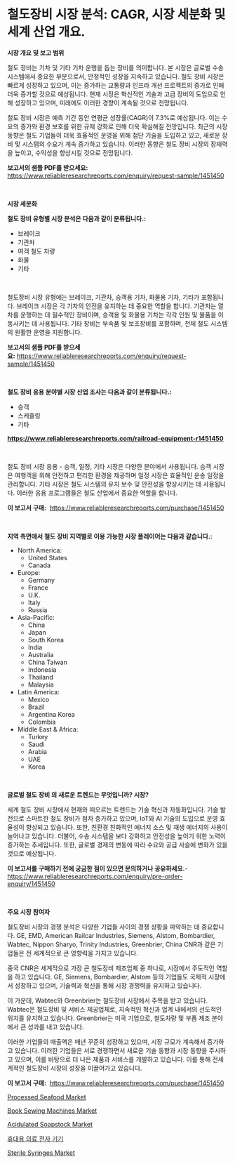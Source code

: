 <p><h1>철도장비 시장 분석: CAGR, 시장 세분화 및 세계 산업 개요.</h1></p><p><strong>시장 개요 및 보고 범위</strong></p>
<p><p>철도 장비는 기차 및 기타 기차 운행을 돕는 장비를 의미합니다. 본 시장은 글로벌 수송 시스템에서 중요한 부분으로서, 안정적인 성장을 지속하고 있습니다. 철도 장비 시장은 빠르게 성장하고 있으며, 이는 증가하는 교통량과 인프라 개선 프로젝트의 증가로 인해 더욱 증가할 것으로 예상됩니다. 현재 시장은 혁신적인 기술과 고급 장비의 도입으로 인해 성장하고 있으며, 미래에도 이러한 경향이 계속될 것으로 전망됩니다.</p><p>철도 장비 시장은 예측 기간 동안 연평균 성장률(CAGR)이 7.3%로 예상됩니다. 이는 수요의 증가와 환경 보호를 위한 규제 강화로 인해 더욱 확실해질 전망입니다. 최근의 시장 동향은 철도 기업들이 더욱 효율적인 운영을 위해 첨단 기술을 도입하고 있고, 새로운 장비 및 시스템의 수요가 계속 증가하고 있습니다. 이러한 동향은 철도 장비 시장의 잠재력을 높이고, 수익성을 향상시킬 것으로 전망됩니다.</p></p>
<p><strong>보고서의 샘플 PDF를 받으세요:</strong> <a href="https://www.reliableresearchreports.com/enquiry/request-sample/1451450">https://www.reliableresearchreports.com/enquiry/request-sample/1451450</a></p>
<p>&nbsp;</p>
<p><strong>시장 세분화</strong></p>
<p><strong>철도 장비 유형별 시장 분석은 다음과 같이 분류됩니다.:</strong></p>
<p><ul><li>브레이크</li><li>기관차</li><li>여객 철도 차량</li><li>화물</li><li>기타</li></ul></p>
<p>&nbsp;</p>
<p><p>철도장비 시장 유형에는 브레이크, 기관차, 승객용 기차, 화물용 기차, 기타가 포함됩니다. 브레이크 시장은 각 기차의 안전을 유지하는 데 중요한 역할을 합니다. 기관차는 열차를 운행하는 데 필수적인 장비이며, 승객용 및 화물용 기차는 각각 인원 및 물품을 이동시키는 데 사용됩니다. 기타 장비는 부속품 및 보조장비를 포함하며, 전체 철도 시스템의 원활한 운영을 지원합니다.</p></p>
<p><strong>보고서의 샘플 PDF를 받으세요:</strong>&nbsp;<a href="https://www.reliableresearchreports.com/enquiry/request-sample/1451450">https://www.reliableresearchreports.com/enquiry/request-sample/1451450</a></p>
<p>&nbsp;</p>
<p><strong> 철도 장비 응용 분야별 시장 산업 조사는 다음과 같이 분류됩니다.:</strong></p>
<p><ul><li>승객</li><li>스케줄링</li><li>기타</li></ul></p>
<p><strong><a href="https://www.reliableresearchreports.com/railroad-equipment-r1451450">https://www.reliableresearchreports.com/railroad-equipment-r1451450</a></strong></p>
<p>&nbsp;</p>
<p><p>철도 장비 시장 응용 - 승객, 일정, 기타 시장은 다양한 분야에서 사용됩니다. 승객 시장은 여행객을 위해 안전하고 편리한 환경을 제공하며 일정 시장은 효율적인 운송 일정을 관리합니다. 기타 시장은 철도 시스템의 유지 보수 및 안전성을 향상시키는 데 사용됩니다. 이러한 응용 프로그램들은 철도 산업에서 중요한 역할을 합니다.</p></p>
<p><strong>이 보고서 구매:</strong>&nbsp; <a href="https://www.reliableresearchreports.com/purchase/1451450">https://www.reliableresearchreports.com/purchase/1451450</a></p>
<p>&nbsp;</p>
<p><strong>지역 측면에서 철도 장비 지역별로 이용 가능한 시장 플레이어는 다음과 같습니다.:</strong></p>
<p><ul>
    <li>
        North America:
        <ul>
            <li>United States</li>
            <li>Canada</li>
        </ul>
    </li>
    <li>
        Europe:
        <ul>
            <li>Germany</li>
            <li>France</li>
            <li>U.K.</li>
            <li>Italy</li>
            <li>Russia</li>
        </ul>
    </li>
    <li>
        Asia-Pacific:
        <ul>
            <li>China</li>
            <li>Japan</li>
            <li>South Korea</li>
            <li>India</li>
            <li>Australia</li>
            <li>China Taiwan</li>
            <li>Indonesia</li>
            <li>Thailand</li>
            <li>Malaysia</li>
        </ul>
    </li>
    <li>
        Latin America:
        <ul>
            <li>Mexico</li>
            <li>Brazil</li>
            <li>Argentina Korea</li>
            <li>Colombia</li>
        </ul>
    </li>
    <li>
        Middle East & Africa:
        <ul>
            <li>Turkey</li>
            <li>Saudi</li>
            <li>Arabia</li>
            <li>UAE</li>
            <li>Korea</li>
        </ul>
    </li>
    </ul></p>
<p>&nbsp;</p>
<p><strong>글로벌 철도 장비 의 새로운 트렌드는 무엇입니까? 시장?</strong></p>
<p><p>세계 철도 장비 시장에서 현재와 떠오르는 트렌드는 기술 혁신과 자동화입니다. 기술 발전으로 스마트한 철도 장비가 점차 증가하고 있으며, IoT와 AI 기술의 도입으로 운영 효율성이 향상되고 있습니다. 또한, 친환경 친화적인 에너지 소스 및 재생 에너지의 사용이 늘어나고 있습니다. 더불어, 수송 시스템을 보다 강화하고 안전성을 높이기 위한 노력이 증가하는 추세입니다. 또한, 글로벌 경제의 변동에 따라 수요와 공급 사슬에 변화가 있을 것으로 예상됩니다.</p></p>
<p><strong>이 보고서를 구매하기 전에 궁금한 점이 있으면 문의하거나 공유하세요.</strong>- <a href="https://www.reliableresearchreports.com/enquiry/pre-order-enquiry/1451450">https://www.reliableresearchreports.com/enquiry/pre-order-enquiry/1451450</a></p>
<p>&nbsp;</p>
<p><strong>주요 시장 참여자</strong></p>
<p><p>철도장비 시장의 경쟁 분석은 다양한 기업들 사이의 경쟁 상황을 파악하는 데 중요합니다. GE, EMD, American Railcar Industries, Siemens, Alstom, Bombardier, Wabtec, Nippon Sharyo, Trinity Industries, Greenbrier, China CNR과 같은 기업들은 전 세계적으로 큰 영향력을 가지고 있습니다.</p><p>중국 CNR은 세계적으로 가장 큰 철도장비 제조업체 중 하나로, 시장에서 주도적인 역할을 하고 있습니다. GE, Siemens, Bombardier, Alstom 등의 기업들도 국제적 시장에서 성장하고 있으며, 기술력과 혁신을 통해 시장 경쟁력을 유지하고 있습니다.</p><p>이 가운데, Wabtec와 Greenbrier는 철도장비 시장에서 주목을 받고 있습니다. Wabtec은 철도장비 및 서비스 제공업체로, 지속적인 혁신과 업계 내에서의 선도적인 위치를 유지하고 있습니다. Greenbrier는 미국 기업으로, 철도차량 및 부품 제조 분야에서 큰 성과를 내고 있습니다.</p><p>이러한 기업들의 매출액은 매년 꾸준히 성장하고 있으며, 시장 규모가 계속해서 증가하고 있습니다. 이러한 기업들은 서로 경쟁하면서 새로운 기술 동향과 시장 동향을 주시하고 있으며, 이를 바탕으로 더 나은 제품과 서비스를 개발하고 있습니다. 이를 통해 전세계적인 철도장비 시장의 성장을 이끌어가고 있습니다.</p></p>
<p><strong>이 보고서 구매:</strong>&nbsp;&nbsp;<a href="https://www.reliableresearchreports.com/purchase/1451450">https://www.reliableresearchreports.com/purchase/1451450</a></p>
<p><p><a href="https://view.publitas.com/reportprime-1/processed-seafood-market-comprehensive-assessment-by-type-application-and-geography/">Processed Seafood Market</a></p><p><a href="https://view.publitas.com/reportprime-1/book-sewing-machines-market-competitive-analysis-market-trends-and-forecast-to-2031/">Book Sewing Machines Market</a></p><p><a href="https://issuu.com/reportprime-2/docs/acidulated-soapstock-market-size-2030.pptx">Acidulated Soapstock Market</a></p><p><a href="https://github.com/fredrickeglers/Market-Research-Report-List-1/blob/main/180587920911.md">휴대용 의료 전자 기기</a></p><p><a href="https://github.com/derrinmiltonellis35gcl/Market-Research-Report-List-2/blob/main/sterile-syringes-market.md">Sterile Syringes Market</a></p></p>